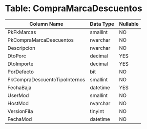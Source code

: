 # Table: CompraMarcaDescuentos

| Column Name | Data Type | Nullable |
|-------------|-----------|----------|
| PkFkMarcas | smallint | NO |
| PkCompraMarcaDescuentos | nvarchar | NO |
| Descripcion | nvarchar | NO |
| DtoPorc | decimal | YES |
| DtoImporte | decimal | YES |
| PorDefecto | bit | NO |
| FkCompraDescuentoTipoInternos | smallint | NO |
| FechaBaja | datetime | YES |
| UserMod | smallint | NO |
| HostMod | nvarchar | NO |
| VersionFila | tinyint | NO |
| FechaMod | datetime | NO |
